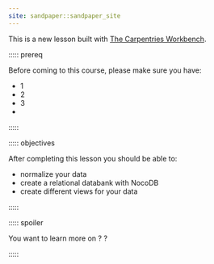 ```yaml
---
site: sandpaper::sandpaper_site
---
```


This is a new lesson built with [The Carpentries Workbench][workbench]. 


::::: prereq

Before coming to this course, please make sure you have:

- 1
- 2
- 3
- 
:::::

::::: objectives

After completing this lesson you should be able to:

- normalize your data
- create a relational databank with NocoDB
- create different views for your data

:::::

::::: spoiler

You want to learn more on ? ? 

:::::

[workbench]: https://carpentries.github.io/sandpaper-docs

